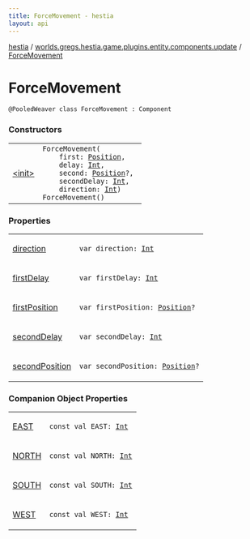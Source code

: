 ```yaml
---
title: ForceMovement - hestia
layout: api
---
```


<div class='api-docs-breadcrumbs'><a href="../../index.html">hestia</a> / <a href="../index.html">worlds.gregs.hestia.game.plugins.entity.components.update</a> / <a href="./index.html">ForceMovement</a></div>

# ForceMovement

<div class="signature"><code><span class="identifier">@PooledWeaver</span> <span class="keyword">class </span><span class="identifier">ForceMovement</span>&nbsp;<span class="symbol">:</span>&nbsp;<span class="identifier">Component</span></code></div>

### Constructors

<table class="api-docs-table">
<tbody>
<tr>
<td markdown="1">

<a href="-init-.html">&lt;init&gt;</a>


</td>
<td markdown="1">
<div class="signature"><code><span class="identifier">ForceMovement</span><span class="symbol">(</span><br/>&nbsp;&nbsp;&nbsp;&nbsp;<span class="parameterName" id="worlds.gregs.hestia.game.plugins.entity.components.update.ForceMovement$<init>(worlds.gregs.hestia.game.plugins.core.components.map.Position, kotlin.Int, worlds.gregs.hestia.game.plugins.core.components.map.Position, kotlin.Int, kotlin.Int)/first">first</span><span class="symbol">:</span>&nbsp;<a href="../../worlds.gregs.hestia.game.plugins.core.components.map/-position/index.html"><span class="identifier">Position</span></a><span class="symbol">, </span><br/>&nbsp;&nbsp;&nbsp;&nbsp;<span class="parameterName" id="worlds.gregs.hestia.game.plugins.entity.components.update.ForceMovement$<init>(worlds.gregs.hestia.game.plugins.core.components.map.Position, kotlin.Int, worlds.gregs.hestia.game.plugins.core.components.map.Position, kotlin.Int, kotlin.Int)/delay">delay</span><span class="symbol">:</span>&nbsp;<a href="https://kotlinlang.org/api/latest/jvm/stdlib/kotlin/-int/index.html"><span class="identifier">Int</span></a><span class="symbol">, </span><br/>&nbsp;&nbsp;&nbsp;&nbsp;<span class="parameterName" id="worlds.gregs.hestia.game.plugins.entity.components.update.ForceMovement$<init>(worlds.gregs.hestia.game.plugins.core.components.map.Position, kotlin.Int, worlds.gregs.hestia.game.plugins.core.components.map.Position, kotlin.Int, kotlin.Int)/second">second</span><span class="symbol">:</span>&nbsp;<a href="../../worlds.gregs.hestia.game.plugins.core.components.map/-position/index.html"><span class="identifier">Position</span></a><span class="symbol">?</span><span class="symbol">, </span><br/>&nbsp;&nbsp;&nbsp;&nbsp;<span class="parameterName" id="worlds.gregs.hestia.game.plugins.entity.components.update.ForceMovement$<init>(worlds.gregs.hestia.game.plugins.core.components.map.Position, kotlin.Int, worlds.gregs.hestia.game.plugins.core.components.map.Position, kotlin.Int, kotlin.Int)/secondDelay">secondDelay</span><span class="symbol">:</span>&nbsp;<a href="https://kotlinlang.org/api/latest/jvm/stdlib/kotlin/-int/index.html"><span class="identifier">Int</span></a><span class="symbol">, </span><br/>&nbsp;&nbsp;&nbsp;&nbsp;<span class="parameterName" id="worlds.gregs.hestia.game.plugins.entity.components.update.ForceMovement$<init>(worlds.gregs.hestia.game.plugins.core.components.map.Position, kotlin.Int, worlds.gregs.hestia.game.plugins.core.components.map.Position, kotlin.Int, kotlin.Int)/direction">direction</span><span class="symbol">:</span>&nbsp;<a href="https://kotlinlang.org/api/latest/jvm/stdlib/kotlin/-int/index.html"><span class="identifier">Int</span></a><span class="symbol">)</span></code></div>

<div class="signature"><code><span class="identifier">ForceMovement</span><span class="symbol">(</span><span class="symbol">)</span></code></div>

</td>
</tr>
</tbody>
</table>

### Properties

<table class="api-docs-table">
<tbody>
<tr>
<td markdown="1">

<a href="direction.html">direction</a>


</td>
<td markdown="1">
<div class="signature"><code><span class="keyword">var </span><span class="identifier">direction</span><span class="symbol">: </span><a href="https://kotlinlang.org/api/latest/jvm/stdlib/kotlin/-int/index.html"><span class="identifier">Int</span></a></code></div>

</td>
</tr>
<tr>
<td markdown="1">

<a href="first-delay.html">firstDelay</a>


</td>
<td markdown="1">
<div class="signature"><code><span class="keyword">var </span><span class="identifier">firstDelay</span><span class="symbol">: </span><a href="https://kotlinlang.org/api/latest/jvm/stdlib/kotlin/-int/index.html"><span class="identifier">Int</span></a></code></div>

</td>
</tr>
<tr>
<td markdown="1">

<a href="first-position.html">firstPosition</a>


</td>
<td markdown="1">
<div class="signature"><code><span class="keyword">var </span><span class="identifier">firstPosition</span><span class="symbol">: </span><a href="../../worlds.gregs.hestia.game.plugins.core.components.map/-position/index.html"><span class="identifier">Position</span></a><span class="symbol">?</span></code></div>

</td>
</tr>
<tr>
<td markdown="1">

<a href="second-delay.html">secondDelay</a>


</td>
<td markdown="1">
<div class="signature"><code><span class="keyword">var </span><span class="identifier">secondDelay</span><span class="symbol">: </span><a href="https://kotlinlang.org/api/latest/jvm/stdlib/kotlin/-int/index.html"><span class="identifier">Int</span></a></code></div>

</td>
</tr>
<tr>
<td markdown="1">

<a href="second-position.html">secondPosition</a>


</td>
<td markdown="1">
<div class="signature"><code><span class="keyword">var </span><span class="identifier">secondPosition</span><span class="symbol">: </span><a href="../../worlds.gregs.hestia.game.plugins.core.components.map/-position/index.html"><span class="identifier">Position</span></a><span class="symbol">?</span></code></div>

</td>
</tr>
</tbody>
</table>

### Companion Object Properties

<table class="api-docs-table">
<tbody>
<tr>
<td markdown="1">

<a href="-e-a-s-t.html">EAST</a>


</td>
<td markdown="1">
<div class="signature"><code><span class="keyword">const</span> <span class="keyword">val </span><span class="identifier">EAST</span><span class="symbol">: </span><a href="https://kotlinlang.org/api/latest/jvm/stdlib/kotlin/-int/index.html"><span class="identifier">Int</span></a></code></div>

</td>
</tr>
<tr>
<td markdown="1">

<a href="-n-o-r-t-h.html">NORTH</a>


</td>
<td markdown="1">
<div class="signature"><code><span class="keyword">const</span> <span class="keyword">val </span><span class="identifier">NORTH</span><span class="symbol">: </span><a href="https://kotlinlang.org/api/latest/jvm/stdlib/kotlin/-int/index.html"><span class="identifier">Int</span></a></code></div>

</td>
</tr>
<tr>
<td markdown="1">

<a href="-s-o-u-t-h.html">SOUTH</a>


</td>
<td markdown="1">
<div class="signature"><code><span class="keyword">const</span> <span class="keyword">val </span><span class="identifier">SOUTH</span><span class="symbol">: </span><a href="https://kotlinlang.org/api/latest/jvm/stdlib/kotlin/-int/index.html"><span class="identifier">Int</span></a></code></div>

</td>
</tr>
<tr>
<td markdown="1">

<a href="-w-e-s-t.html">WEST</a>


</td>
<td markdown="1">
<div class="signature"><code><span class="keyword">const</span> <span class="keyword">val </span><span class="identifier">WEST</span><span class="symbol">: </span><a href="https://kotlinlang.org/api/latest/jvm/stdlib/kotlin/-int/index.html"><span class="identifier">Int</span></a></code></div>

</td>
</tr>
</tbody>
</table>
